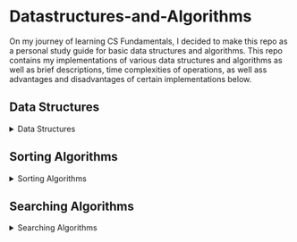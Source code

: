 # Datastructures-and-Algorithms
On my journey of learning CS Fundamentals, I decided to make this repo as a personal study guide for basic data structures and algorithms. This repo contains my implementations of various data structures and algorithms as well as brief descriptions, time complexities of operations, as well ass advantages and disadvantages of certain implementations below.

## Data Structures

<details>
<summary>Data Structures</summary>

- ### Union-Find/Disjoint Set
    - #### See implementation [here](../master/data_structures/union_find.py)
    - #### Description: 
        The Union Find is a data structure that keeps track of elements which are split into one or more sets that have no elements in common (disjoint sets).
    - #### Highlights:
        1. **Path compression**:
        2. **Union by rank**:
        3. **Space complexity**: Linear in average and worst case
    - #### Operations Implemented:
        1. **find()** with path compression -- > Amortized constant time
        2. **union()** by rank -- > Amortized constant time
        3. **is_connected()** -- > Amortized constant time
        4. **get_num_components()** -- > Constant time
    - #### Applications of data structure:
        1. Kruskal's Minimum Spanning Tree algorithm
        2. Detecting a cycle in an undirected graph(DFS is less space efficient but wins out in terms of time complexity due to amortized cost of the union operation.).
        3. Network connectivity: Determining whether two vertices in a graph are connected to each other through a series of edges.
        4. Least Common Ancestor in Trees
    - #### Advantages:
        1. Near constant time complexity for all operations when implemented with union by rank (or size) and path compression.
    - #### Disadvantages:
        1. None
    - ### Further Notes:
        1. The Union Find takes O(n) time to construct a set of "n" elements
        2. The size of the Union Find is determined when it is instantiated
        3. There is no "un-union" operation
        4. The number of components is always equal to the number of roots remaining
        5. The number of root nodes never increases
    <br>
</details>


## Sorting Algorithms
<details>
  <summary>Sorting Algorithms</summary>
</details>

## Searching Algorithms
<details>
  <summary>Searching Algorithms</summary>
</details>
  
